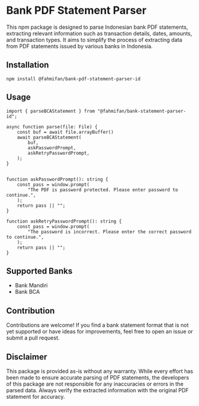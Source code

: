 # Bank PDF Statement Parser

This npm package is designed to parse Indonesian bank PDF statements, extracting relevant information such as transaction details, dates, amounts, and transaction types. It aims to simplify the process of extracting data from PDF statements issued by various banks in Indonesia.

## Installation

```
npm install @fahmifan/bank-pdf-statement-parser-id
```

## Usage
```tsx
import { parseBCAStatement } from "@fahmifan/bank-statement-parser-id";

async function parse(file: File) {
    const buf = await file.arrayBuffer()
    await parseBCAStatement(
        buf,
        askPasswordPrompt,
        askRetryPasswordPrompt,
    );
}


function askPasswordPrompt(): string {
    const pass = window.prompt(
        "The PDF is password protected. Please enter password to continue.",
    );
    return pass || "";
}

function askRetryPasswordPrompt(): string {
    const pass = window.prompt(
        "The password is incorrect. Please enter the correct password to continue.",
    );
    return pass || "";
}
```

## Supported Banks

- Bank Mandiri
- Bank BCA

## Contribution

Contributions are welcome! If you find a bank statement format that is not yet supported or have ideas for improvements, feel free to open an issue or submit a pull request.

## Disclaimer

This package is provided as-is without any warranty. While every effort has been made to ensure accurate parsing of PDF statements, the developers of this package are not responsible for any inaccuracies or errors in the parsed data. Always verify the extracted information with the original PDF statement for accuracy.

